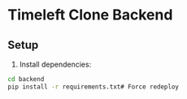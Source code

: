 # Timeleft Clone Backend

## Setup

1. Install dependencies:
```bash
cd backend
pip install -r requirements.txt# Force redeploy
